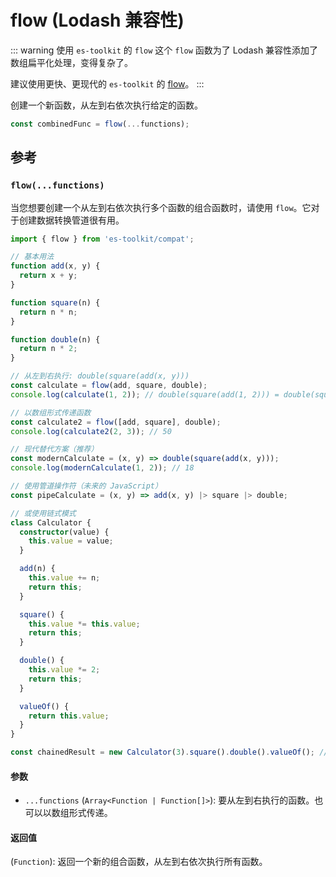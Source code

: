 # flow (Lodash 兼容性)

::: warning 使用 `es-toolkit` 的 `flow`
这个 `flow` 函数为了 Lodash 兼容性添加了数组扁平化处理，变得复杂了。

建议使用更快、更现代的 `es-toolkit` 的 [flow](../../function/flow.md)。
:::

创建一个新函数，从左到右依次执行给定的函数。

```typescript
const combinedFunc = flow(...functions);
```

## 参考

### `flow(...functions)`

当您想要创建一个从左到右依次执行多个函数的组合函数时，请使用 `flow`。它对于创建数据转换管道很有用。

```typescript
import { flow } from 'es-toolkit/compat';

// 基本用法
function add(x, y) {
  return x + y;
}

function square(n) {
  return n * n;
}

function double(n) {
  return n * 2;
}

// 从左到右执行: double(square(add(x, y)))
const calculate = flow(add, square, double);
console.log(calculate(1, 2)); // double(square(add(1, 2))) = double(square(3)) = double(9) = 18

// 以数组形式传递函数
const calculate2 = flow([add, square], double);
console.log(calculate2(2, 3)); // 50

// 现代替代方案（推荐）
const modernCalculate = (x, y) => double(square(add(x, y)));
console.log(modernCalculate(1, 2)); // 18

// 使用管道操作符（未来的 JavaScript）
const pipeCalculate = (x, y) => add(x, y) |> square |> double;

// 或使用链式模式
class Calculator {
  constructor(value) {
    this.value = value;
  }

  add(n) {
    this.value += n;
    return this;
  }

  square() {
    this.value *= this.value;
    return this;
  }

  double() {
    this.value *= 2;
    return this;
  }

  valueOf() {
    return this.value;
  }
}

const chainedResult = new Calculator(3).square().double().valueOf(); // 18
```

#### 参数

- `...functions` (`Array<Function | Function[]>`): 要从左到右执行的函数。也可以以数组形式传递。

#### 返回值

(`Function`): 返回一个新的组合函数，从左到右依次执行所有函数。
